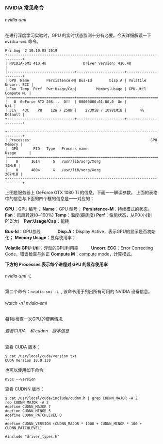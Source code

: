 ### NVIDIA 常见命令

###### nvidia-smi

在进行深度学习实验时，GPU 的实时状态监测十分有必要。今天详细解读一下 `nvidia-smi` 命令。

~~~shell
Fri Aug  2 10:10:08 2019       
+-----------------------------------------------------------------------------+
| NVIDIA-SMI 410.48                 Driver Version: 410.48                    |
|-------------------------------+----------------------+----------------------+
| GPU  Name        Persistence-M| Bus-Id        Disp.A | Volatile Uncorr. ECC |
| Fan  Temp  Perf  Pwr:Usage/Cap|         Memory-Usage | GPU-Util  Compute M. |
|===============================+======================+======================|
|   0  GeForce RTX 208...  Off  | 00000000:01:00.0  On |                  N/A |
| 31%   43C    P8    12W / 250W |    223MiB / 10981MiB |      4%      Default |
+-------------------------------+----------------------+----------------------+
                                                                               
+-----------------------------------------------------------------------------+
| Processes:                                                       GPU Memory |
|  GPU       PID   Type   Process name                             Usage      |
|=============================================================================|
|    0      1614      G   /usr/lib/xorg/Xorg                            14MiB |
|    0      4804      G   /usr/lib/xorg/Xorg                           207MiB |
+-----------------------------------------------------------------------------+

~~~

上图是服务器上 GeForce GTX 1080 Ti 的信息，下面一一解读参数。 上面的表格中的信息与下面的四个框的信息是一一对应的：

**GPU**：GPU 编号；            **Name**：GPU 型号；  **Persistence-M**：持续模式的状态。
**Fan**：风扇转速(0~100%)  **Temp**：温度(摄氏度)  **Perf**：性能状态，从P0(小)到P12(大)　**Pwr:Usage/Cap**：能耗

**Bus-Id**：GPU总线　　　　**Disp.A**：Display Active，表示GPU的显示是否初始化；
**Memory Usage**：显存使用率； 

**Volatile GPU-Util**：浮动的GPU利用率　　　**Uncorr. ECC**：Error Correcting Code，错误检查与纠正
**Compute M**：compute mode，计算模式。

**下方的 Processes 表示每个进程对 GPU 的显存使用率**

###### nvidia-smi -L

第二个命令：`nvidia-smi -L `, 该命令用于列出所有可用的 NVIDIA 设备信息。

###### watch -n1 nvidia-smi

每1秒检查一次GPU的使用情况

###### 查看CUDA　和 cudnn　版本信息

查看 CUDA 版本：

```shell
$ cat /usr/local/cuda/version.txt
CUDA Version 10.0.130
```

也可以使用如下命令:

~~~shell
nvcc --version
~~~

查看 CUDNN 版本：

```shell
$ cat /usr/local/cuda/include/cudnn.h | grep CUDNN_MAJOR -A 2
rep CUDNN_MAJOR -A 2
#define CUDNN_MAJOR 7
#define CUDNN_MINOR 5
#define CUDNN_PATCHLEVEL 0
--
#define CUDNN_VERSION (CUDNN_MAJOR * 1000 + CUDNN_MINOR * 100 + CUDNN_PATCHLEVEL)

#include "driver_types.h"
```

